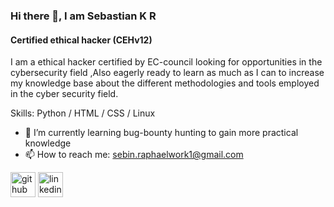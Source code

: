 ### Hi there 👋, I am Sebastian K R
#### Certified ethical hacker (CEHv12)
I am a ethical hacker certified by EC-council looking for opportunities in the cybersecurity field ,Also eagerly ready to learn as much as I can  to increase my knowledge base about the different methodologies and tools employed in the cyber security field. 

Skills: Python / HTML / CSS /  Linux 

- 🌱 I’m currently learning bug-bounty hunting to gain more practical knowledge 
- 📫 How to reach me: sebin.raphaelwork1@gmail.com 


[<img src='https://cdn.jsdelivr.net/npm/simple-icons@3.0.1/icons/github.svg' alt='github' height='40'>](https://github.com/SebastianRaphael)  [<img src='https://cdn.jsdelivr.net/npm/simple-icons@3.0.1/icons/linkedin.svg' alt='linkedin' height='40'>](https://www.linkedin.com/in/https://www.linkedin.com/in/sebastian-k-r-b289527a//)  













